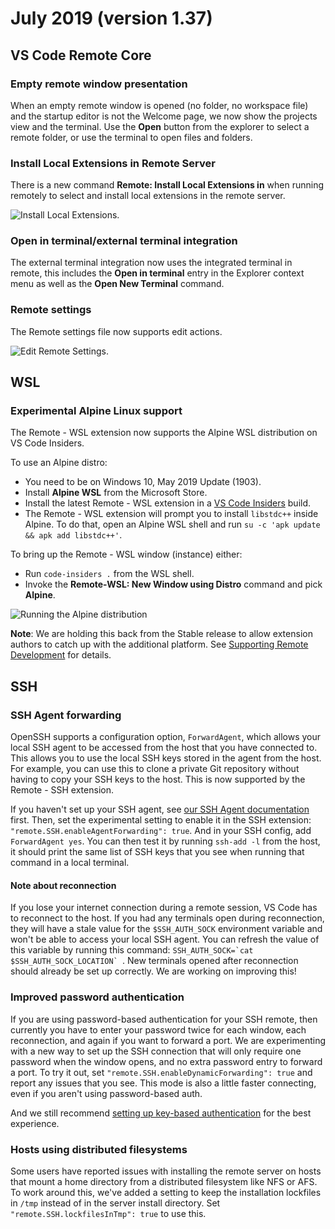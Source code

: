 # July 2019 (version 1.37)

## VS Code Remote Core

### Empty remote window presentation

When an empty remote window is opened (no folder, no workspace file) and the startup editor is not the Welcome page, we now show the projects view and the terminal. Use the **Open** button from the explorer to select a remote folder, or use the terminal to open files and folders.

### Install Local Extensions in Remote Server

There is a new command **Remote: Install Local Extensions in** when running remotely to select and install local extensions in the remote server.

![Install Local Extensions](images/1_37/install-local-extensions-remote.gif).

### Open in terminal/external terminal integration

The external terminal integration now uses the integrated terminal in remote, this includes the **Open in terminal** entry in the Explorer context menu as well as the **Open New Terminal** command.

### Remote settings

The Remote settings file now supports edit actions.

![Edit Remote Settings](images/1_37/remote-settings.png).

## WSL

### Experimental Alpine Linux support

The Remote - WSL extension now supports the Alpine WSL distribution on VS Code Insiders.

To use an Alpine distro:

- You need to be on Windows 10, May 2019 Update (1903).
- Install **Alpine WSL** from the Microsoft Store.
- Install the latest Remote - WSL extension in a [VS Code Insiders](https://code.visualstudio.com/insiders/) build.
- The Remote - WSL extension will prompt you to install `libstdc++` inside Alpine. To do that, open an Alpine WSL shell and run `su -c 'apk update && apk add libstdc++'`.

To bring up the Remote - WSL window (instance) either:

- Run `code-insiders .` from the WSL shell.
- Invoke the **Remote-WSL: New Window using Distro** command and pick **Alpine**.

![Running the Alpine distribution](images/1_37/alpine.png)

**Note**: We are holding this back from the Stable release to allow extension authors to catch up with the additional platform. See [Supporting Remote Development](https://code.visualstudio.com/api/advanced-topics/remote-extensions) for details.

## SSH

### SSH Agent forwarding

OpenSSH supports a configuration option, `ForwardAgent`, which allows your local SSH agent to be accessed from the host that you have connected to. This allows you to use the local SSH keys stored in the agent from the host. For example, you can use this to clone a private Git repository without having to copy your SSH keys to the host. This is now supported by the Remote - SSH extension.

If you haven't set up your SSH agent, see [our SSH Agent documentation](https://code.visualstudio.com/docs/remote/troubleshooting#_setting-up-the-ssh-agent) first. Then, set the experimental setting to enable it in the SSH extension: `"remote.SSH.enableAgentForwarding": true`. And in your SSH config, add `ForwardAgent yes`. You can then test it by running `ssh-add -l` from the host, it should print the same list of SSH keys that you see when running that command in a local terminal.

#### Note about reconnection

If you lose your internet connection during a remote session, VS Code has to reconnect to the host. If you had any terminals open during reconnection, they will have a stale value for the `$SSH_AUTH_SOCK` environment variable and won't be able to access your local SSH agent. You can refresh the value of this variable by running this command: ```SSH_AUTH_SOCK=`cat $SSH_AUTH_SOCK_LOCATION` ```. New terminals opened after reconnection should already be set up correctly. We are working on improving this!

### Improved password authentication

If you are using password-based authentication for your SSH remote, then currently you have to enter your password twice for each window, each reconnection, and again if you want to forward a port. We are experimenting with a new way to set up the SSH connection that will only require one password when the window opens, and no extra password entry to forward a port. To try it out, set `"remote.SSH.enableDynamicForwarding": true` and report any issues that you see. This mode is also a little faster connecting, even if you aren't using password-based auth.

And we still recommend [setting up key-based authentication](https://code.visualstudio.com/docs/remote/troubleshooting#_configuring-key-based-authentication) for the best experience.

### Hosts using distributed filesystems

Some users have reported issues with installing the remote server on hosts that mount a home directory from a distributed filesystem like NFS or AFS. To work around this, we've added a setting to keep the installation lockfiles in `/tmp` instead of in the server install directory. Set `"remote.SSH.lockfilesInTmp": true` to use this.
